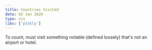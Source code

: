 ```yaml
---
title: Countries Visited
date: 02 Jan 2020
type: vis
libs: ['plotly']
---
```

To count, must visit something notable (defined loosely) that's not an airport or hotel.